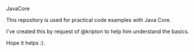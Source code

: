 JavaCore


This repository is used for practical code examples with Java Core.

I've created this by request of @kripton to help him understand the basics.

Hope it helps :).
